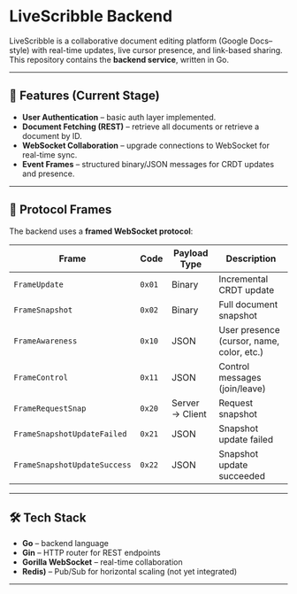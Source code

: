 # LiveScribble Backend

LiveScribble is a collaborative document editing platform (Google Docs–style) with real-time updates, live cursor presence, and link-based sharing.  
This repository contains the **backend service**, written in Go.

---

## 🚀 Features (Current Stage)

- **User Authentication** – basic auth layer implemented.  
- **Document Fetching (REST)** – retrieve all documents or retrieve a document by ID.  
- **WebSocket Collaboration** – upgrade connections to WebSocket for real-time sync.  
- **Event Frames** – structured binary/JSON messages for CRDT updates and presence.

---

## 📡 Protocol Frames

The backend uses a **framed WebSocket protocol**:

| Frame | Code | Payload Type | Description |
|-------|------|--------------|-------------|
| `FrameUpdate` | `0x01` | Binary | Incremental CRDT update |
| `FrameSnapshot` | `0x02` | Binary | Full document snapshot |
| `FrameAwareness` | `0x10` | JSON | User presence (cursor, name, color, etc.) |
| `FrameControl` | `0x11` | JSON | Control messages (join/leave) |
| `FrameRequestSnap` | `0x20` | Server → Client | Request snapshot |
| `FrameSnapshotUpdateFailed` | `0x21` | JSON | Snapshot update failed |
| `FrameSnapshotUpdateSuccess` | `0x22` | JSON | Snapshot update succeeded |

---

## 🛠️ Tech Stack

- **Go** – backend language  
- **Gin** – HTTP router for REST endpoints  
- **Gorilla WebSocket** – real-time collaboration  
- **Redis)** – Pub/Sub for horizontal scaling (not yet integrated)

---

